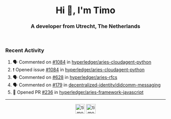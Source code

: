 <h1 align="center">Hi 👋, I'm Timo</h1>
<h3 align="center">A developer from Utrecht, The Netherlands</h3>
<br/>
<!-- https://github.com/rahuldkjain/github-profile-readme-generator --!>

<!--  <p align="left"><img src="https://github-readme-stats.vercel.app/api?username=timoglastra&show_icons=true&count_private=true&" alt="timoglastra" /></p> --!>

<!--
Github language stats
<p align="left"><img src="https://github-readme-stats.vercel.app/api/top-langs/?username=timoglastra&layout=compact" alt="timoglastra" /><p>
-->

<!-- Codestats language stats -->
<!-- <p align="left"><img src="https://codestats-readme.vercel.app/api/top-langs/?username=timoglastra&layout=compact&language_count=12" alt="timoglastra" /><p>    --!>
  
<h3>Recent Activity</h3>

<!--START_SECTION:activity-->
1. 🗣 Commented on [#1084](https://github.com/hyperledger/aries-cloudagent-python/issues/1084) in [hyperledger/aries-cloudagent-python](https://github.com/hyperledger/aries-cloudagent-python)
2. ❗️ Opened issue [#1084](https://github.com/hyperledger/aries-cloudagent-python/issues/1084) in [hyperledger/aries-cloudagent-python](https://github.com/hyperledger/aries-cloudagent-python)
3. 🗣 Commented on [#628](https://github.com/hyperledger/aries-rfcs/issues/628) in [hyperledger/aries-rfcs](https://github.com/hyperledger/aries-rfcs)
4. 🗣 Commented on [#179](https://github.com/decentralized-identity/didcomm-messaging/issues/179) in [decentralized-identity/didcomm-messaging](https://github.com/decentralized-identity/didcomm-messaging)
5. 💪 Opened PR [#236](https://github.com/hyperledger/aries-framework-javascript/pull/236) in [hyperledger/aries-framework-javascript](https://github.com/hyperledger/aries-framework-javascript)
<!--END_SECTION:activity-->

---

<p align="center">
<a href="https://twitter.com/timoglastra" target="blank"><img align="center" src="https://cdn.jsdelivr.net/npm/simple-icons@3.0.1/icons/twitter.svg" alt="timoglastra" height="30" width="30" /></a>
<a href="https://linkedin.com/in/timoglastra" target="blank"><img align="center" src="https://cdn.jsdelivr.net/npm/simple-icons@3.0.1/icons/linkedin.svg" alt="timoglastra" height="30" width="30" /></a>
</p>



